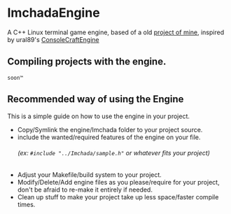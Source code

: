 # ImchadaEngine

A C++ Linux terminal game engine, based of a old [project of mine](https://github.com/LeaoMartelo2/makefile_git), inspired by ural89's [ConsoleCraftEngine](https://github.com/ural89/ConsoleCraftEngine)



## Compiling projects with the engine.

	soon™

## Recommended way of using the Engine


This is a simple guide on how to use the engine in your project.

- Copy/Symlink the engine/Imchada folder to your project source.
- include the wanted/required features of the engine on your file. 
	###### (ex: `#include "../Imchada/sample.h"` or whatever fits your project) 
- Adjust your Makefile/build system to your project.
- Modify/Delete/Add engine files as you please/require for your project, don't be afraid to re-make it entirely if needed.
- Clean up stuff to make your project take up less space/faster compile times.
